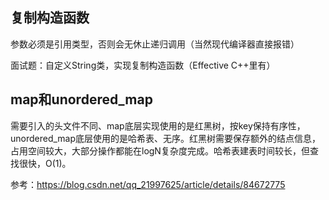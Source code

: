 ## 复制构造函数

参数必须是引用类型，否则会无休止递归调用（当然现代编译器直接报错）

面试题：自定义String类，实现复制构造函数（Effective C++里有）

## map和unordered_map

需要引入的头文件不同、map底层实现使用的是红黑树，按key保持有序性，unordered_map底层使用的是哈希表、无序。红黑树需要保存额外的结点信息，占用空间较大，大部分操作都能在logN复杂度完成。哈希表建表时间较长，但查找很快，O(1)。

参考：https://blog.csdn.net/qq_21997625/article/details/84672775